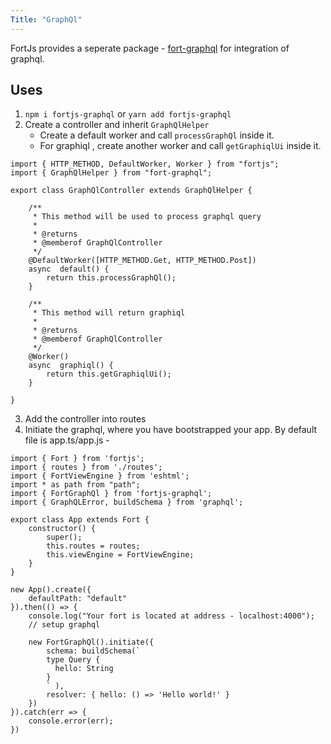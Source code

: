 ```yaml
---
Title: "GraphQl"
---
```


FortJs provides a seperate package - [fort-graphql](https://github.com/ujjwalguptaofficial/fortjs-graphql) for integration of graphql.

## Uses

1. `npm i fortjs-graphql` or `yarn add fortjs-graphql`
2. Create a controller and inherit `GraphQlHelper` 
   *  Create a default worker and call `processGraphQl` inside it. 
   *  For graphiql , create another worker and call `getGraphiqlUi` inside it.
```
import { HTTP_METHOD, DefaultWorker, Worker } from "fortjs";
import { GraphQlHelper } from "fort-graphql";

export class GraphQlController extends GraphQlHelper {
    
    /**
     * This method will be used to process graphql query 
     *
     * @returns
     * @memberof GraphQlController
     */
    @DefaultWorker([HTTP_METHOD.Get, HTTP_METHOD.Post])
    async  default() {
        return this.processGraphQl();
    }

    /**
     * This method will return graphiql 
     *
     * @returns
     * @memberof GraphQlController
     */
    @Worker()
    async  graphiql() {
        return this.getGraphiqlUi();
    }

}
``` 
3. Add the controller into routes 
4. Initiate the graphql, where you have bootstrapped your app. By default file is app.ts/app.js - 

```
import { Fort } from 'fortjs';
import { routes } from './routes';
import { FortViewEngine } from 'eshtml';
import * as path from "path";
import { FortGraphQl } from 'fortjs-graphql';
import { GraphQLError, buildSchema } from 'graphql';

export class App extends Fort {
    constructor() {
        super();
        this.routes = routes;
        this.viewEngine = FortViewEngine;
    }
}

new App().create({
    defaultPath: "default" 
}).then(() => {
    console.log("Your fort is located at address - localhost:4000");
    // setup graphql

    new FortGraphQl().initiate({
        schema: buildSchema(`
        type Query {
          hello: String
        }
        ` ),
        resolver: { hello: () => 'Hello world!' }
    })
}).catch(err => {
    console.error(err);
})
``` 